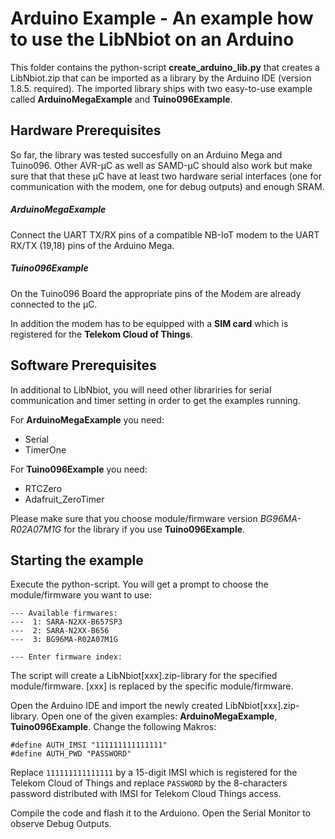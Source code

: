 # Arduino Example - An example how to use the LibNbiot on an Arduino

This folder contains the python-script **create_arduino_lib.py** that creates a LibNbiot.zip that can be imported as 
a library by the Arduino IDE (version 1.8.5. required). The imported library ships with two easy-to-use example called
**ArduinoMegaExample** and **Tuino096Example**. 

## Hardware Prerequisites

So far, the library was tested succesfully on an Arduino Mega and Tuino096. Other AVR-µC as well as SAMD-µC should also work but make sure that that 
these µC have at least two hardware serial interfaces (one for communication with the modem, one for debug outputs) 
and enough SRAM.

##### ArduinoMegaExample
Connect the UART TX/RX pins of a compatible NB-IoT modem to the UART RX/TX (19,18) pins of the Arduino Mega.
##### Tuino096Example
On the Tuino096 Board the appropriate pins of the Modem are already connected to the µC.    

In addition the modem has to be equipped with a **SIM card** which is registered for the **Telekom Cloud of Things**. 

## Software Prerequisites

In additional to LibNbiot, you will need other librariries for serial communication and timer setting in order to get the examples running.

For **ArduinoMegaExample** you need:
* Serial 
* TimerOne

For **Tuino096Example** you need:
* RTCZero
* Adafruit_ZeroTimer

Please make sure that you choose module/firmware version *BG96MA-R02A07M1G* for the library if you use **Tuino096Example**.

## Starting the example

Execute the python-script. You will get a prompt to choose the module/firmware you want to use:

    --- Available firmwares:
    ---  1: SARA-N2XX-B657SP3   
    ---  2: SARA-N2XX-B656
    ---  3: BG96MA-R02A07M1G      
    
    --- Enter firmware index: 
 
The script will create a LibNbiot[xxx].zip-library for the specified module/firmware. [xxx] is replaced by the specific module/firmware.

Open the Arduino IDE and import the newly created LibNbiot[xxx].zip-library. Open
one of the given examples: **ArduinoMegaExample**, **Tuino096Example**. Change the following Makros:

    #define AUTH_IMSI "111111111111111"
    #define AUTH_PWD "PASSWORD"

Replace `111111111111111` by a 15-digit IMSI which is registered for the Telekom Cloud of Things and
replace `PASSWORD` by the 8-characters password distributed with IMSI for Telekom Cloud Things access.

Compile the code and flash it to the Arduiono. Open the Serial Monitor to observe Debug Outputs.
